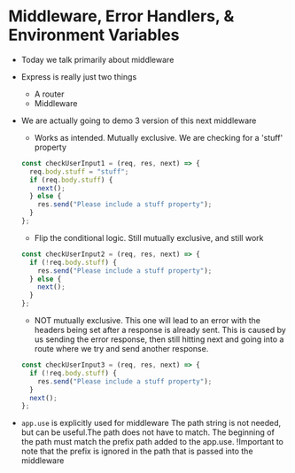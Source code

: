 # Middleware, Error Handlers, & Environment Variables

- Today we talk primarily about middleware

- Express is really just two things

  - A router
  - Middleware

- We are actually going to demo 3 version of this next middleware

  - Works as intended. Mutually exclusive. We are checking for a 'stuff' property

  ```js
  const checkUserInput1 = (req, res, next) => {
    req.body.stuff = "stuff";
    if (req.body.stuff) {
      next();
    } else {
      res.send("Please include a stuff property");
    }
  };
  ```

  - Flip the conditional logic. Still mutually exclusive, and still work

  ```javascript
  const checkUserInput2 = (req, res, next) => {
    if (!req.body.stuff) {
      res.send("Please include a stuff property");
    } else {
      next();
    }
  };
  ```

  - NOT mutually exclusive. This one will lead to an error with the headers being set after a response
    is already sent. This is caused by us sending the error response, then still hitting next and going into a route where we try and send
    another response.

  ```javascript
  const checkUserInput3 = (req, res, next) => {
    if (!req.body.stuff) {
      res.send("Please include a stuff property");
    }
    next();
  };
  ```

- `app.use` is explicitly used for middleware
  The path string is not needed, but can be useful.The path does not have to match. The beginning of the path must match the prefix path added to the app.use. !Important to note that the prefix is ignored in the path that is passed into the middleware
